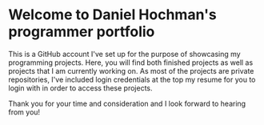 # Welcome to Daniel Hochman's programmer portfolio

This is a GitHub account I've set up for the purpose of showcasing my programming projects. Here, you will find both finished projects as well as projects that I am currently working on. As most of the projects are private repositories, I've included login credentials at the top my resume for you to login with in order to access these projects. 

Thank you for your time and consideration and I look forward to hearing from you!

